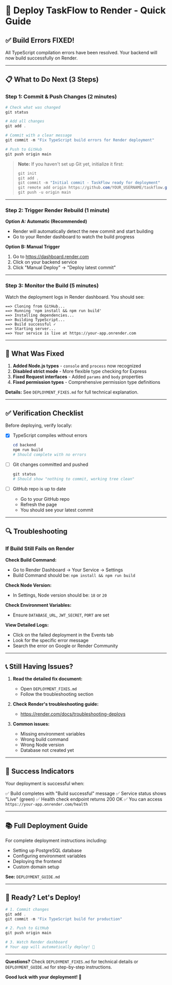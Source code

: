 # 🚀 Deploy TaskFlow to Render - Quick Guide

## ✅ Build Errors FIXED!

All TypeScript compilation errors have been resolved. Your backend will now build successfully on Render.

---

## 📋 What to Do Next (3 Steps)

### Step 1: Commit & Push Changes (2 minutes)

```powershell
# Check what was changed
git status

# Add all changes
git add .

# Commit with a clear message
git commit -m "Fix TypeScript build errors for Render deployment"

# Push to GitHub
git push origin main
```

> **Note:** If you haven't set up Git yet, initialize it first:
> ```powershell
> git init
> git add .
> git commit -m "Initial commit - TaskFlow ready for deployment"
> git remote add origin https://github.com/YOUR_USERNAME/taskflow.git
> git push -u origin main
> ```

---

### Step 2: Trigger Render Rebuild (1 minute)

**Option A: Automatic (Recommended)**
- Render will automatically detect the new commit and start building
- Go to your Render dashboard to watch the build progress

**Option B: Manual Trigger**
1. Go to https://dashboard.render.com
2. Click on your backend service
3. Click "Manual Deploy" → "Deploy latest commit"

---

### Step 3: Monitor the Build (5 minutes)

Watch the deployment logs in Render dashboard. You should see:

```
==> Cloning from GitHub...
==> Running 'npm install && npm run build'
==> Installing dependencies...
==> Building TypeScript...
==> Build successful ✓
==> Starting server...
==> Your service is live at https://your-app.onrender.com
```

---

## 🎯 What Was Fixed

1. **Added Node.js types** - `console` and `process` now recognized
2. **Disabled strict mode** - More flexible type checking for Express
3. **Fixed Request interfaces** - Added `params` and `body` properties
4. **Fixed permission types** - Comprehensive permission type definitions

**Details:** See `DEPLOYMENT_FIXES.md` for full technical explanation.

---

## ✅ Verification Checklist

Before deploying, verify locally:

- [x] TypeScript compiles without errors
  ```powershell
  cd backend
  npm run build
  # Should complete with no errors
  ```

- [ ] Git changes committed and pushed
  ```powershell
  git status
  # Should show "nothing to commit, working tree clean"
  ```

- [ ] GitHub repo is up to date
  - Go to your GitHub repo
  - Refresh the page
  - You should see your latest commit

---

## 🔍 Troubleshooting

### If Build Still Fails on Render

**Check Build Command:**
- Go to Render Dashboard → Your Service → Settings
- Build Command should be: `npm install && npm run build`

**Check Node Version:**
- In Settings, Node version should be: `18` or `20`

**Check Environment Variables:**
- Ensure `DATABASE_URL`, `JWT_SECRET`, `PORT` are set

**View Detailed Logs:**
- Click on the failed deployment in the Events tab
- Look for the specific error message
- Search the error on Google or Render Community

---

## 📞 Still Having Issues?

1. **Read the detailed fix document:**
   - Open `DEPLOYMENT_FIXES.md`
   - Follow the troubleshooting section

2. **Check Render's troubleshooting guide:**
   - https://render.com/docs/troubleshooting-deploys

3. **Common issues:**
   - Missing environment variables
   - Wrong build command
   - Wrong Node version
   - Database not created yet

---

## 🎉 Success Indicators

Your deployment is successful when:

✅ Build completes with "Build successful" message
✅ Service status shows "Live" (green)
✅ Health check endpoint returns 200 OK
✅ You can access `https://your-app.onrender.com/health`

---

## 📚 Full Deployment Guide

For complete deployment instructions including:
- Setting up PostgreSQL database
- Configuring environment variables
- Deploying the frontend
- Custom domain setup

**See:** `DEPLOYMENT_GUIDE.md`

---

## 🚀 Ready? Let's Deploy!

```powershell
# 1. Commit changes
git add .
git commit -m "Fix TypeScript build for production"

# 2. Push to GitHub
git push origin main

# 3. Watch Render dashboard
# Your app will automatically deploy! 🎊
```

---

**Questions?** Check `DEPLOYMENT_FIXES.md` for technical details or `DEPLOYMENT_GUIDE.md` for step-by-step instructions.

**Good luck with your deployment! 🚀**
